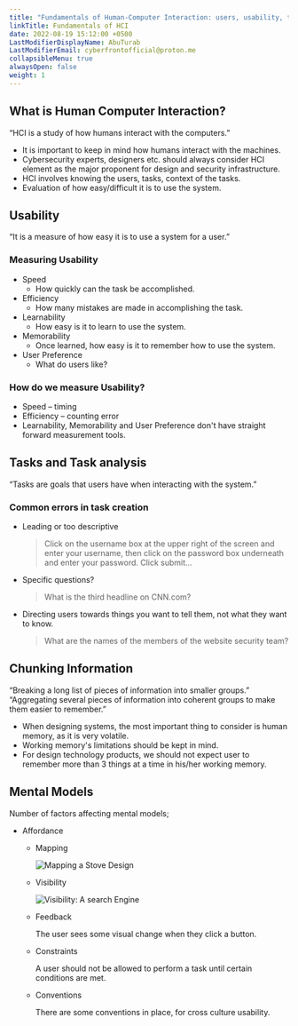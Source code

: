 ```yaml
---
title: "Fundamentals of Human-Computer Interaction: users, usability, tasks, and cognitive models"
linkTitle: Fundamentals of HCI
date: 2022-08-19 15:12:00 +0500
LastModifierDisplayName: AbuTurab
LastModifierEmail: cyberfrontofficial@proton.me
collapsibleMenu: true
alwaysOpen: false
weight: 1
---
```


## **What is Human Computer Interaction?**

“HCI is a study of how humans interact with the computers.”
- It is important to keep in mind how humans interact with the machines.
- Cybersecurity experts, designers etc. should always consider HCI element as the major proponent for design and security infrastructure.
- HCI involves knowing the users, tasks, context of the tasks.
- Evaluation of how easy/difficult it is to use the system.

## **Usability**
  
  “It is a measure of how easy it is to use a system for a user.”

### Measuring Usability

- Speed
  + How quickly can the task be accomplished.
- Efficiency
  + How many mistakes are made in accomplishing the task.
- Learnability
  + How easy is it to learn to use the system.
- Memorability
  + Once learned, how easy is it to remember how to use the system.
- User Preference
  + What do users like?

### How do we measure Usability?

- Speed – timing
- Efficiency – counting error
- Learnability, Memorability and User Preference don't have straight forward measurement tools.

## **Tasks and Task analysis**
  
  “Tasks are goals that users have when interacting with the system.”

### Common errors in task creation

- Leading or too descriptive
  > Click on the username box at the upper right of the screen and enter your username, then click on the password box underneath and enter your password. Click submit…
- Specific questions?
  > What is the third headline on CNN.com?
- Directing users towards things you want to tell them, not what they want to know.
  > What are the names of the members of the website security team?

## **Chunking Information**
  
  “Breaking a long list of pieces of information into smaller groups.”
  “Aggregating several pieces of information into coherent groups to make them easier to remember.”
- When designing systems, the most important thing to consider is human memory, as it is very volatile.
- Working memory's limitations should be kept in mind.
- For design technology products, we should not expect user to remember more than 3 things at a time in his/her working memory.

## Mental Models

  Number of factors affecting mental models;
- Affordance
  + Mapping
  
    ![Mapping a Stove Design](/notes/uom-cybersecurity-specialization/Fundamentals%20of%20Humans%20Computer%20Interaction.png)
  
  + Visibility
  
    ![Visibility: A search Engine](/notes/uom-cybersecurity-specialization/Fundamentals%20of%20Humans%20Computer%20Interaction-1.png)
  
  + Feedback

    The user sees some visual change when they click a button.
  
  + Constraints
  
    A user should not be allowed to perform a task until certain conditions are met.
  
  + Conventions
  
    There are some conventions in place, for cross culture usability.
